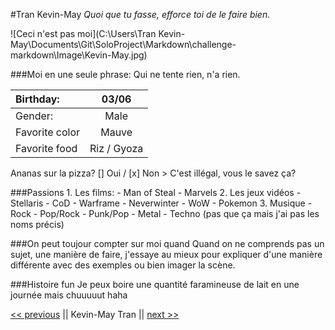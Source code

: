 #Tran Kevin-May
_Quoi que tu fasse, efforce toi de le faire bien._

![Ceci n'est pas moi](C:\Users\Tran Kevin-May\Documents\Git\SoloProject\Markdown\challenge-markdown\Image\Kevin-May.jpg)

###Moi en une seule phrase:
    Qui ne tente rien, n'a rien.

|Birthday: | 03/06 |
|:---------|:-----:|
|Gender: | Male |
|Favorite color | Mauve |
|Favorite food | Riz / Gyoza |
Ananas sur la pizza? [] Oui / [x] Non > C'est illégal, vous le savez ça?

###Passions
    1. Les films:
       - Man of Steal
       - Marvels
    2. Les jeux vidéos
       - Stellaris
       - CoD
       - Warframe
       - Neverwinter
       - WoW
       - Pokemon
    3. Musique
       - Rock
       - Pop/Rock
       - Punk/Pop
       - Metal
       - Techno (pas que ça mais j'ai pas les noms précis)

###On peut toujour compter sur moi quand
    Quand on ne comprends pas un sujet, une manière de faire, j'essaye au mieux pour expliquer d'une manière différente avec des exemples ou bien imager la scène.

###Histoire fun
    Je peux boire une quantité faramineuse de lait en une journée mais chuuuuut haha

[<< previous](https://github.com/jptsr/challenge-markdown/blob/main/README.md) || Kevin-May Tran || [next >>](https://github.com/CalcagnoLoic/challenge-markdown/blob/main/README.md)